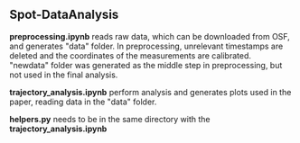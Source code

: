 ## Spot-DataAnalysis

**preprocessing.ipynb** reads raw data, which can be downloaded from OSF, and generates "data" folder. In preprocessing, unrelevant timestamps are deleted and the coordinates of the measurements are calibrated.  
"newdata" folder was generated as the middle step in preprocessing, but not used in the final analysis. 

**trajectory_analysis.ipynb** perform analysis and generates plots used in the paper, reading data in the "data" folder. 

**helpers.py** needs to be in the same directory with the **trajectory_analysis.ipynb**
